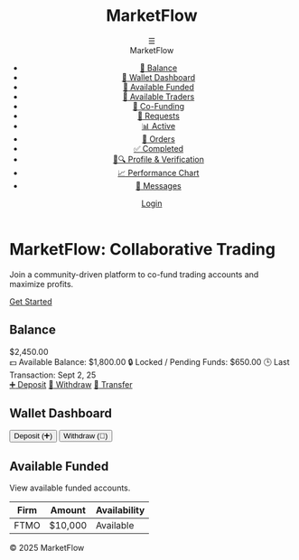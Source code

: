 <!DOCTYPE html>
<html lang="en">
<head>
    <meta charset="UTF-8">
    <meta name="viewport" content="width=device-width, initial-scale=1.0">
    <title>MarketFlow - Wallet Dashboard</title>
    <link rel="stylesheet" href="https://cdnjs.cloudflare.com/ajax/libs/font-awesome/6.4.2/css/all.min.css">
    <style>
        /* CSS Variables */
        :root {
            --primary: #0a1f44;
            --secondary: #d4af37;
            --light-bg: #f9f9f9;
            --white: #fff;
            --text: #333;
            --shadow: rgba(0,0,0,0.1);
            --green: #28a745;
            --red: #dc3545;
        }

 /* Global Styles */
        body {
            font-family: 'Segoe UI', sans-serif;
            background: var(--light-bg);
            color: var(--text);
            margin: 0;
            padding: 0;
            line-height: 1.6;
            overflow-x: hidden;
        }

  /* Header Styles */
        header {
            background: #4a2626;
            color: var(--white);
            padding: 1rem;
            display: flex;
            justify-content: space-between;
            align-items: center;
            box-shadow: 0 2px 5px var(--shadow);
            position: sticky;
            top: 0;
            z-index: 100;
        }

 .header-title h1 {
            margin: 0;
            font-size: 1.5rem;
        }

  nav {
            display: flex;
            align-items: center;
            gap: 1rem;
        }

 .hamburger {
            font-size: 1.5rem;
            cursor: pointer;
            position: relative;
        }

  .hamburger-menu {
            display: none;
            position: absolute;
            top: 100%;
            right: 0;
            width: 250px;
            background: var(--white);
            padding: 1rem;
            border-right: 1px solid #eee;
            box-shadow: 2px 2px 5px var(--shadow);
            z-index: 60;
        }

 .hamburger.active .hamburger-menu {
            display: block;
        }

   .hamburger .brand {
            font-size: 1.2rem;
            font-weight: bold;
            margin-bottom: 1rem;
            text-align: center;
        }

  .hamburger-menu ul {
            list-style: none;
            padding: 0;
        }

   .hamburger-menu ul li a {
            display: flex;
            align-items: center;
            padding: 0.5rem;
            color: var(--text);
            text-decoration: none;
        }

   .hamburger-menu ul li a:hover {
            background: var(--light-bg);
            border-radius: 5px;
        }

   .btn {
            padding: 0.5rem 1rem;
            border: none;
            border-radius: 20px;
            cursor: pointer;
            text-decoration: none;
            display: inline-flex;
            align-items: center;
            gap: 0.5rem;
        }

  .btn-primary {
            background: var(--secondary);
            color: var(--primary);
        }

  .btn-success {
            background: var(--green);
            color: var(--white);
        }

  .btn-danger {
            background: var(--red);
            color: var(--white);
        }

  .btn:hover {
            opacity: 0.9;
        }

  /* Main Content */
        .main-content {
            padding: 2rem;
        }

 section {
            background: var(--white);
            padding: 1.5rem;
            border-radius: 10px;
            box-shadow: 0 2px 5px var(--shadow);
            margin-bottom: 2rem;
        }

   /* Wallet Dashboard */
        .wallet-tabs {
            display: flex;
            gap: 1rem;
            margin-bottom: 1.5rem;
        }

  .tab-button {
            padding: 0.75rem 1.5rem;
            border: none;
            border-radius: 5px;
            cursor: pointer;
            background: var(--light-bg);
            font-weight: bold;
        }

   .tab-button.active {
            background: var(--secondary);
            color: var(--white);
        }
    .tab-content {
            display: none;
        }

  .tab-content.active {
            display: block;
        }

  .balance-overview {
            margin-bottom: 1.5rem;
        }

   .balance-overview div {
            margin-bottom: 0.5rem;
        }

   .method-card {
            background: var(--light-bg);
            padding: 1rem;
            border-radius: 10px;
            cursor: pointer;
            text-align: center;
            flex: 1;
        }

   .method-card.active {
            background: var(--secondary);
            color: var(--white);
        }

  .form-group {
            margin-bottom: 1rem;
        }

   .form-group label {
            display: block;
            margin-bottom: 0.25rem;
        }

   .form-group input, .form-group select {
            width: 100%;
            padding: 0.5rem;
            border: 1px solid #ccc;
            border-radius: 5px;
        }

   .copy-btn {
            background: var(--primary);
            color: var(--white);
            padding: 0.25rem 0.5rem;
            border: none;
            border-radius: 5px;
            cursor: pointer;
            margin-left: 0.5rem;
        }

   .copy-btn:hover {
            opacity: 0.9;
        }
    .confirm-btn, .submit-btn {
            background: var(--green);
            color: var(--white);
            padding: 0.75rem 1.5rem;
            font-size: 1rem;
            border: none;
            border-radius: 20px;
            cursor: pointer;
            width: 100%;
        }

   .confirm-btn:hover, .submit-btn:hover {
            opacity: 0.9;
        }

   .transactions-table th, .transactions-table td {
            padding: 0.5rem;
            text-align: left;
            border-bottom: 1px solid #ccc;
        }

   .transactions-table th {
            background: var(--primary);
            color: var(--white);
        }

.status {
            padding: 0.25rem 0.5rem;
            border-radius: 5px;
            color: var(--white);
            font-size: 0.875rem;
        }

   .status-completed { background: var(--green); }
        .status-pending { background: #ffc107; }

   /* Responsive Design */
        @media (max-width: 768px) {
            .wallet-tabs, .deposit-methods, .withdrawal-methods {
                flex-direction: column;
            }
        }
    </style>
</head>
<body>
    <header>
        <div class="header-title">
            <h1>MarketFlow</h1>
        </div>
        <nav>
            <div class="hamburger" onclick="toggleMenu()">
                ☰
                <div class="hamburger-menu">
                    <div class="brand">MarketFlow</div>
                    <ul>
                        <li><a href="#balance"><span role="img" aria-label="bank">🏦</span> Balance</a></li>
                        <li><a href="#wallet"><span role="img" aria-label="wallet">💼</span> Wallet Dashboard</a></li>
                        <li><a href="#available-funded"><span role="img" aria-label="briefcase">💼</span> Available Funded</a></li>
                        <li><a href="#available-traders"><span role="img" aria-label="people">👥</span> Available Traders</a></li>
                        <li><a href="#co-funding"><span role="img" aria-label="handshake">🤝</span> Co-Funding</a></li>
                        <li><a href="#requests"><span role="img" aria-label="envelope">📩</span> Requests</a></li>
                        <li><a href="#active"><span role="img" aria-label="chart">📊</span> Active</a></li>
                        <li><a href="#orders"><span role="img" aria-label="document">📑</span> Orders</a></li>
                        <li><a href="#completed"><span role="img" aria-label="check">✅</span> Completed</a></li>
                        <li><a href="#profile-verification"><span role="img" aria-label="user-id">👤🔍</span> Profile & Verification</a></li>
                        <li><a href="#performance-chart"><span role="img" aria-label="graph">📈</span> Performance Chart</a></li>
                        <li><a href="#messages"><span role="img" aria-label="speech">💬</span> Messages</a></li>
                    </ul>
                </div>
            </div>
            <a href="#" id="auth-btn" class="btn btn-primary">Login</a>
        </nav>
    </header>

 <div id="home-content">
        <div class="hero">
            <h1>MarketFlow: Collaborative Trading</h1>
            <p>Join a community-driven platform to co-fund trading accounts and maximize profits.</p>
            <a href="#" class="btn btn-primary" onclick="login()">Get Started</a>
        </div>
    </div>

  <div id="dashboard-content" class="hidden">
        <div class="dashboard">
            <main class="main-content">
                <!-- Balance Section (unchanged for now) -->
                <section id="balance">
                    <h2>Balance</h2>
                    <div class="wallet-overview">
                        <div class="main-balance">$2,450.00</div>
                        <div class="sub-row">
                            <span><span role="img" aria-label="money">💵</span> Available Balance: $1,800.00</span>
                            <span><span role="img" aria-label="lock">🔒</span> Locked / Pending Funds: $650.00</span>
                            <span><span role="img" aria-label="clock">🕒</span> Last Transaction: Sept 2, 25</span>
                        </div>
                    </div>
                    <div class="quick-actions">
                        <a href="#deposit" class="btn"><span role="img" aria-label="plus">➕</span> Deposit</a>
                        <a href="#withdraw" class="btn"><span role="img" aria-label="withdraw">💸</span> Withdraw</a>
                        <a href="#transfer" class="btn"><span role="img" aria-label="transfer">🔄</span> Transfer</a>
                    </div>
                </section>
  <!-- Wallet Dashboard -->
                <section id="wallet">
                    <h2>Wallet Dashboard</h2>
                    <div class="wallet-tabs">
                        <button class="tab-button active" onclick="showTab('deposit')">Deposit (➕)</button>
                        <button class="tab-button" onclick="showTab('withdraw')">Withdraw (💸)</button>
                    </div>
     <!-- Deposit Tab -->
                    <div id="deposit-tab" class="tab-content active">
                        <h2>➕ Deposit Funds</h2>
                        <div class="balance-overview">
                            <div>Available Balance: $2,450.00</div>
                            <div>Pending Deposits: $100.00</div>
                            <div>Minimum Deposit Limit: $10.00</div>
                        </div>
    <div class="deposit-methods">
                            <div class="method-card" onclick="selectMethod('bank')">💳 Bank Transfer</div>
                            <div class="method-card" onclick="selectMethod('card')">💵 Card Payment</div>
                            <div class="method-card" onclick="selectMethod('crypto')">🔗 Crypto Wallet</div>
                        </div>

   <form id="depositForm" class="hidden">
                            <div class="form-group">
                                <label for="deposit-amount">Enter Amount</label>
                                <input type="number" id="deposit-amount" placeholder="Enter Amount" value="500" oninput="calculateNetDeposit()">
                            </div>
                            <div class="form-group">
                                <label for="deposit-currency">Currency</label>
                                <select id="deposit-currency" onchange="calculateNetDeposit()">
                                    <option value="USD">USD</option>
                                    <option value="NGN">NGN</option>
                                </select>
                            </div>
                            <div class="form-group">
                                <label>You will receive: <span id="net-deposit">$487.50 (after 2.5% fee)</span></label>
                            </div>
                            <div id="payment-details" class="payment-details">
                                <!-- Dynamic content will be inserted here -->
                            </div>
                            <button type="button" class="confirm-btn" onclick="confirmDeposit()">✅ Confirm Deposit</button>
                            <div class="instructions" style="margin-top: 1rem; color: #666;">
                                ⚠️ Please make payment to the account/wallet shown above. Your deposit will be confirmed once payment is received.
                            </div>
                        </form>

   <h3>Recent Transactions (Deposits)</h3>
                        <table class="transactions-table">
                            <thead>
                                <tr>
                                    <th>Date</th>
                                    <th>Method</th>
                                    <th>Amount</th>
                                    <th>Status</th>
                                </tr>
                            </thead>
                            <tbody>
                                <tr>
                                    <td>Sept 4, 25</td>
                                    <td>Bank Transfer</td>
                                    <td>$300</td>
                                    <td><span class="status status-completed">✅ Completed</span></td>
                                </tr>
                                <tr>
                                    <td>Sept 3, 25</td>
                                    <td>Crypto (USDT)</td>
                                    <td>$100</td>
                                    <td><span class="status status-pending">⏳ Pending</span></td>
                                </tr>
                            </tbody>
                        </table>
                    </div>
    <!-- Withdrawal Tab -->
                    <div id="withdraw-tab" class="tab-content">
                        <h2>💸 Withdraw Funds</h2>
                        <div class="balance-overview">
                            <div>Available Balance: $2,450.00</div>
                            <div>Pending Withdrawals: $200.00</div>
                            <div>Minimum Withdrawal Limit: $10.00</div>
                        </div>

   <form id="withdrawForm">
                            <div class="form-group">
                                <label for="withdraw-amount">Enter Withdrawal Amount</label>
                                <input type="number" id="withdraw-amount" placeholder="Enter Amount" value="200" oninput="calculateNetAmount()">
                            </div>
                            <div class="form-group">
                                <label for="withdraw-currency">Currency</label>
                                <select id="withdraw-currency" onchange="calculateNetAmount()">
                                    <option value="USD">USD</option>
                                    <option value="NGN">NGN</option>
                                </select>
                            </div>
                            <div class="form-group">
                                <label>You will receive: <span id="net-amount">$195.00 (after 2.5% fee)</span></label>
                            </div>
                            <div class="withdrawal-methods">
                                <div class="method-card" onclick="selectMethod('bank-withdraw')">🏦 Bank Transfer</div>
                                <div class="method-card" onclick="selectMethod('crypto-withdraw')">🔗 Crypto Wallet</div>
                                <div class="method-card" onclick="selectMethod('mobile-withdraw')">📲 Mobile Money</div>
                            </div>
                            <div id="destination-details" class="payment-details">
                                <!-- Dynamic content will be inserted here -->
                            </div>
                            <div class="form-group security-field">
                                <label for="security-code">Security (Enter OTP / 2FA Code)</label>
                                <input type="text" id="security-code" placeholder="Enter OTP / 2FA Code">
                            </div>
                            <div class="form-group security-field">
                                <label for="withdrawal-pin">Withdrawal PIN (Optional 🔒)</label>
                                <input type="password" id="withdrawal-pin" placeholder="Enter PIN">
                            </div>
                            <button type="button" class="submit-btn" onclick="confirmWithdrawal()">✅ Submit Withdrawal</button>
                        </form>

  <div class="status-section" style="margin-top: 1rem; color: #666;">
                            <p>Processing Time: Bank transfers take 1–2 business days.</p>
                        </div>

 <h3>Recent Transactions (Withdrawals)</h3>
                        <table class="transactions-table">
                            <thead>
                                <tr>
                                    <th>Date</th>
                                    <th>Method</th>
                                    <th>Amount</th>
                                    <th>Status</th>
                                </tr>
                            </thead>
                            <tbody>
                                <tr>
                                    <td>Sept 4, 25</td>
                                    <td>Bank Transfer</td>
                                    <td>$200</td>
                                    <td><span class="status status-pending">⏳ Pending</span></td>
                                </tr>
                                <tr>
                                    <td>Sept 2, 25</td>
                                    <td>Crypto (USDT)</td>
                                    <td>$100</td>
                                    <td><span class="status status-completed">✅ Completed</span></td>
                                </tr>
                            </tbody>
                        </table>
                    </div>
                </section>
 <!-- Other sections remain unchanged but can be added as needed -->
                <section id="available-funded">
                    <h2>Available Funded</h2>
                    <p>View available funded accounts.</p>
                    <table>
                        <thead>
                            <tr>
                                <th>Firm</th>
                                <th>Amount</th>
                                <th>Availability</th>
                            </tr>
                        </thead>
                        <tbody>
                            <tr>
                                <td>FTMO</td>
                                <td>$10,000</td>
                                <td>Available</td>
                            </tr>
                        </tbody>
                    </table>
                </section>
            </main>
        </div>
    </div>
 <footer>
        <p>&copy; 2025 MarketFlow</p>
    </footer>

  <script>
        let isLoggedIn = false;

        function updateUI() {
            const homeContent = document.getElementById('home-content');
            const dashboardContent = document.getElementById('dashboard-content');
            const authBtn = document.getElementById('auth-btn');

            if (isLoggedIn) {
                homeContent.classList.add('hidden');
                dashboardContent.classList.remove('hidden');
                authBtn.textContent = 'Logout';
                authBtn.onclick = logout;
            } else {
                homeContent.classList.remove('hidden');
                dashboardContent.classList.add('hidden');
                authBtn.textContent = 'Login';
                authBtn.onclick = login;
            }
        }

        function toggleMenu() {
            const hamburger = document.querySelector('.hamburger');
            hamburger.classList.toggle('active');
        }

        function login() {
            isLoggedIn = true;
            updateUI();
        }

        function logout() {
            isLoggedIn = false;
            updateUI();
        }

        // Tab Switching
        function showTab(tab) {
            document.querySelectorAll('.tab-button').forEach(btn => btn.classList.remove('active'));
            document.querySelector(`.tab-button[onclick="showTab('${tab}')"]`).classList.add('active');

            document.querySelectorAll('.tab-content').forEach(content => content.classList.remove('active'));
            document.getElementById(`${tab}-tab`).classList.add('active');

            if (tab === 'deposit') {
                calculateNetDeposit();
            } else if (tab === 'withdraw') {
                calculateNetAmount();
            }
        }

        // Method Selection
        function selectMethod(method) {
            const depositForm = document.getElementById('depositForm');
            const paymentDetails = document.getElementById('payment-details');
            const withdrawForm = document.getElementById('withdrawForm');
            const destinationDetails = document.getElementById('destination-details');

            // Ensure deposit form is visible for deposit methods
            if (method === 'bank' || method === 'card' || method === 'crypto') {
                depositForm.classList.remove('hidden'); // Show deposit form
                withdrawForm.classList.add('hidden'); // Hide withdrawal form
                document.querySelectorAll('.deposit-methods .method-card').forEach(card => card.classList.remove('active'));
                document.querySelector(`.deposit-methods .method-card[onclick="selectMethod('${method}')"]`).classList.add('active');

                // Populate payment details based on selected method
                paymentDetails.innerHTML = ''; // Clear previous content
                const referenceCode = `DEP${Math.floor(Math.random() * 100000)}`;
                switch (method) {
                    case 'bank':
                        paymentDetails.innerHTML = `
                            <div class="form-group">
                                <label>Bank Name: GTBank</label>
                            </div>
                            <div class="form-group">
                                <label>Account Name: MarketFlowFX Ltd</label>
                            </div>
                            <div class="form-group">
                                <label>Account Number: 0123456789</label>
                            </div>
                            <div class="form-group">
                                <label>Reference Code: ${referenceCode}</label>
                            </div>
                            <div class="form-group">
                                <label>📎 Upload Proof of Payment</label>
                                <input type="file">
                            </div>
                        `;
                        break;
                    case 'card':
                        paymentDetails.innerHTML = `
                            <div class="form-group">
                                <label>Card Details</label>
                                <input type="text" placeholder="Card Number">
                                <input type="text" placeholder="Expiry (MM/YY)">
                                <input type="text" placeholder="CVV">
                            </div>
                            <p>Auto processed - Redirects to payment gateway.</p>
                        `;
                        break;
                    case 'crypto':
                        paymentDetails.innerHTML = `
                            <div class="form-group">
                                <label for="crypto-coin">Select Coin</label>
                                <select id="crypto-coin">
                                    <option value="BTC">BTC</option>
                                    <option value="USDT">USDT</option>
                                    <option value="ETH">ETH</option>
                                </select>
                            </div>
                            <div class="form-group">
                                <label>Wallet Address: 0xAB123456789CDEFFED1234...</label>
                                <button class="copy-btn" onclick="copyToClipboard('0xAB123456789CDEFFED1234...')">📋 Copy</button>
                            </div>
                            <div class="form-group">
                                <img src="https://via.placeholder.com/100" alt="QR Code" style="margin-top: 0.5rem;">
                            </div>
                        `;
                        break;
                }
            } else if (method.includes('withdraw')) {
                withdrawForm.classList.remove('hidden');
                depositForm.classList.add('hidden');
                document.querySelectorAll('.withdrawal-methods .method-card').forEach(card => card.classList.remove('active'));
                document.querySelector(`.withdrawal-methods .method-card[onclick="selectMethod('${method}')"]`).classList.add('active');
                destinationDetails.innerHTML = '';
                switch (method) {
                    case 'bank-withdraw':
                        destinationDetails.innerHTML = `
                            <div class="form-group">
                                <label for="bank-name">Bank Name</label>
                                <select id="bank-name">
                                    <option value="GTBank">GTBank</option>
                                    <option value="Zenith">Zenith</option>
                                </select>
                            </div>
                            <div class="form-group">
                                <label for="account-number">Account Number</label>
                                <input type="text" id="account-number" placeholder="Enter Account Number" value="0123456789">
                            </div>
                            <div class="form-group">
                                <label for="account-holder">Account Holder Name</label>
                                <input type="text" id="account-holder" placeholder="Enter Account Holder Name" value="MarketFlowFX Ltd">
                            </div>
                            <div class="form-group">
                                <label for="branch">Branch (Optional)</label>
                                <input type="text" id="branch" placeholder="Enter Branch">
                            </div>
                            <div class="form-group save-default">
                                <input type="checkbox" id="save-default"> <label for="save-default">✔ Save as Default</label>
                            </div>
                        `;
                        break;
                    case 'crypto-withdraw':
                        destinationDetails.innerHTML = `
                            <div class="form-group">
                                <label for="crypto-coin">Select Coin</label>
                                <select id="crypto-coin">
                                    <option value="USDT">USDT</option>
                                    <option value="BTC">BTC</option>
                                    <option value="ETH">ETH</option>
                                </select>
                            </div>
                            <div class="form-group">
                                <label for="network-type">Network Type</label>
                                <select id="network-type">
                                    <option value="TRC20">TRC20</option>
                                    <option value="ERC20">ERC20</option>
                                </select>
                            </div>
                            <div class="form-group">
                                <label for="wallet-address">Wallet Address</label>
                                <input type="text" id="wallet-address" placeholder="Enter Wallet Address" value="0xAB123456789CDEFFED1234...">
                                <button class="copy-btn" onclick="copyToClipboard(document.getElementById('wallet-address').value)">📋 Copy</button>
                            </div>
                        `;
                        break;
                    case 'mobile-withdraw':
                        destinationDetails.innerHTML = `
                            <div class="form-group">
                                <label for="provider">Mobile Money Provider</label>
                                <select id="provider">
                                    <option value="MTN">MTN</option>
                                    <option value="Airtel">Airtel</option>
                                </select>
                            </div>
                            <div class="form-group">
                                <label for="phone-number">Phone Number</label>
                                <input type="text" id="phone-number" placeholder="Enter Phone Number" value="+2348012345678">
                            </div>
                            <div class="form-group">
                                <label for="account-name">Account Name</label>
                                <input type="text" id="account-name" placeholder="Enter Account Name" value="John Doe">
                            </div>
                        `;
                        break;
                }
            }
        }

        function copyToClipboard(text) {
            navigator.clipboard.writeText(text).then(() => alert('Copied to clipboard!'));
        }

        function calculateNetDeposit() {
            const amount = parseFloat(document.getElementById('deposit-amount').value) || 0;
            const currency = document.getElementById('deposit-currency').value;
            const feeRate = 0.025; // 2.5% fee
            const fee = amount * feeRate;
            const netDeposit = amount - fee;
            document.getElementById('net-deposit').textContent = `${currency} ${netDeposit.toFixed(2)} (after ${feeRate * 100}% fee)`;
        }

        function calculateNetAmount() {
            const amount = parseFloat(document.getElementById('withdraw-amount').value) || 0;
            const currency = document.getElementById('withdraw-currency').value;
            const feeRate = 0.025; // 2.5% fee
            const fee = amount * feeRate;
            const netAmount = amount - fee;
            document.getElementById('net-amount').textContent = `${currency} ${netAmount.toFixed(2)} (after ${feeRate * 100}% fee)`;
        }

        function confirmDeposit() {
            if (confirm('Are you sure you want to confirm this deposit?')) {
                alert('Deposit submitted successfully! ✅');
            }
        }

        function confirmWithdrawal() {
            if (confirm('Are you sure you want to submit this withdrawal?')) {
                alert('Withdrawal submitted successfully! ✅');
            }
        }

        window.onload = () => {
            login();
            calculateNetDeposit(); // Initialize net deposit display
            calculateNetAmount(); // Initialize net withdrawal display
            // Trigger default method selection (e.g., bank) on load for testing
            selectMethod('bank');
        };
    </script>
</body>
</html>
